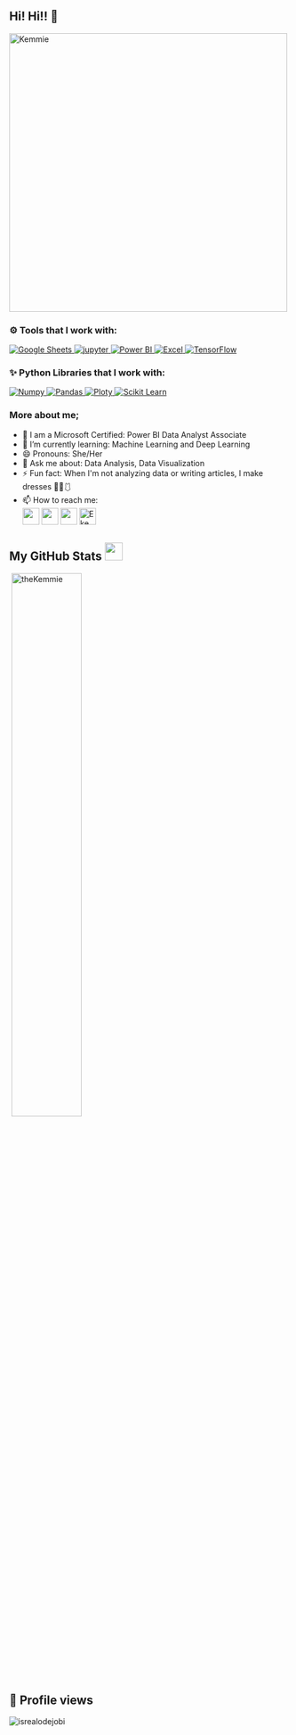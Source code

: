 ##  Hi! Hi!! 👋
<img src="https://github.com/theKemmie/theKemmie/blob/master/Kemmie's_Header.gif" alt="Kemmie" align="center" width="500">
<br>

### ⚙ Tools that I work with:

<a href="#" target="_blank"> <img src="https://img.shields.io/badge/-GoogleSheets-46a13f?style=for-the-badge&logo=GoogleSheets&logoColor=1c3c5f" alt="Google Sheets" /> </a>
<a href="#" target="_blank"> <img src="https://img.shields.io/badge/-jupyter-d37e02?style=for-the-badge&logo=jupyter&logoColor=white" alt="jupyter" /> </a>
<a href="#" target="_blank"> <img src="https://img.shields.io/badge/PowerBI-F2C811?style=for-the-badge&logo=Power%20BI&logoColor=white" alt="Power BI" /> </a>
<a href="#" target="_blank"> <img src="https://img.shields.io/badge/Microsoft_Excel-217346?style=for-the-badge&logo=microsoft-excel&logoColor=white" alt="Excel" /> </a>
<a href="#" target="_blank"> <img src="https://img.shields.io/badge/TensorFlow-FFFFFF?style=for-the-badge&logo=tensorflow&logoColor=orange" alt="TensorFlow" /> </a>
<br>

### ✨ Python Libraries that I work with:

<a href="https://github.com/theKemmie/Basic-Python-Codes/tree/master/Programs" target="_blank"> <img src="https://img.shields.io/badge/-Numpy-informational?style=for-the-badge&logo=numpy&logoColor=white" alt="Numpy" /> </a>
<a href="https://github.com/theKemmie/Basic-Python-Codes/tree/master/Programs" target="_blank"> <img src="https://img.shields.io/badge/-Pandas-2c1957?style=for-the-badge&logo=pandas&logoColor=white" alt="Pandas" /> </a>
<a href="https://github.com/theKemmie/Data-Visualization-with-Plotly" target="_blank"> <img src="https://img.shields.io/badge/-Plotly-742B94?style=for-the-badge&logo=plotly&logoColor=white" alt="Ploty" /> </a>
<a href="https://github.com/theKemmie/Diabetes-Prediction-Web-Application/blob/master/Diabetes%20Prediction%20-%20Linear%20Regression.ipynb" target="_blank"> <img src="https://img.shields.io/badge/scikit_learn-922A34?style=for-the-badge&logo=scikit-learn&logoColor=white" alt="Scikit Learn" /> </a>

### More about me;
- 📖 I am a Microsoft Certified: Power BI Data Analyst Associate
- 🌱 I’m currently learning: Machine Learning and Deep Learning
- 😄 Pronouns: She/Her
- 💬 Ask me about: Data Analysis, Data Visualization 
- ⚡ Fun fact: When I'm not analyzing data or writing articles, I make dresses 👗👘🩱
- 📫 How to reach me:<br>
<a href="https://twitter.com/theKemmie"><img src="https://img.shields.io/badge/twitter-%231DA1F2.svg?&style=for-the-badge&logo=twitter&logoColor=white" height=30></a> 
<a href="https://www.linkedin.com/in/ekemini-okpongkpong"><img src="https://img.shields.io/badge/LinkedIn-blue.svg?&style=for-the-badge&logo=Linkedin&logoColor=white" height=30></a>
<a href="https://kemmie.medium.com/"><img src="https://img.shields.io/badge/medium-%2312100E.svg?&style=for-the-badge&logo=medium&logoColor=white" height=30></a> 
<a href="https://dev.to/kemmie"><img src="https://d2fltix0v2e0sb.cloudfront.net/dev-badge.svg" alt="Ekemini Okpongkpong's DEV Profile" height="30" width="30"></a>


 ##  My GitHub Stats <img src = "https://i.pinimg.com/originals/65/c4/f4/65c4f452571be1261e9c623f7da488ac.gif" width = 32px> 
 
  <p>&nbsp;<img align="center" style="max-width: 50%" width="50%" src="https://github-readme-stats.vercel.app/api?username=theKemmie&show_icons=true" alt="theKemmie" /></p>
  <br />

##  👀 Profile views

<!-- Profile Views -->

<p align="left"> <img src="https://komarev.com/ghpvc/?username=theKemmie&label=Profile%20views&color=0e75b6&style=flat" alt="isrealodejobi" />
